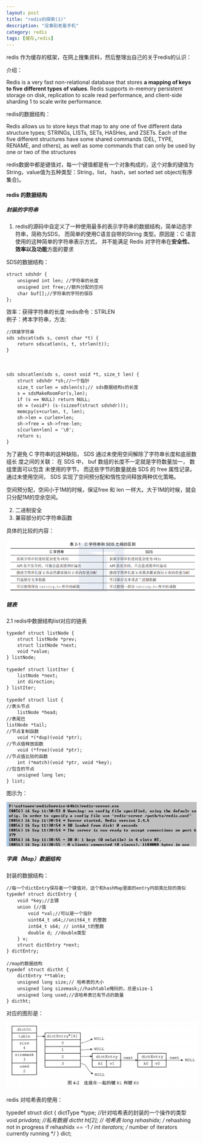 ```yaml
---
layout: post
title: "redis的探索(1)"
description: "没事别老看手机"
category: redis
tags: [缓存,redis]
---
```


redis 作为缓存的框架，在网上搜集资料，然后整理出自己的关于redis的认识：

介绍：    

Redis is a very fast non-relational database that stores 
**a mapping of keys to five different types of values**.
Redis supports in-memory persistent storage on disk, replication to scale read performance, 
and client-side sharding 1 to scale write performance. 

redis的数据结构：  

Redis allows us to store keys that map to any one of five different
data structure types; STRINGs, LISTs, SETs, HASHes, and ZSETs. Each 
of the five different structures have some shared commands (DEL, TYPE, RENAME, and others), as well as
some commands that can only be used by one or two of the structures

redis数据中都是键值对，每一个键值都是有一个对象构成的，这个对象的键值为String，value值为五种类型：String，list，
hash，set sorted set object(有序集合)。

#### redis 的数据结构

##### 封装的字符串
1. redis的源码中自定义了一种使用最多的表示字符串的数据结构，简单动态字符串，简称为SDS，
而简单的使用C语言自带的String
类型。原因是：C 语言使用的这种简单的字符串表示方式， 并不能满足 Redis 
对字符串在**安全性、 效率以及功能**方面的要求 

SDS的数据结构：

```
struct sdshdr {
    unsigned int len; //字符串的长度
    unsigned int free;//额外分配的空间
    char buf[];//字符串的字符的保存
};
```

效率：获得字符串的长度  redis命令：STRLEN    
例子：拷本字符串，方法:    

```
//拼接字符串
sds sdscat(sds s, const char *t) {
    return sdscatlen(s, t, strlen(t));
}



sds sdscatlen(sds s, const void *t, size_t len) {
    struct sdshdr *sh;//一个指针
    size_t curlen = sdslen(s);// sds数据结构s的长度
    s = sdsMakeRoomFor(s,len); 
    if (s == NULL) return NULL;
    sh = (void*) (s-(sizeof(struct sdshdr)));
    memcpy(s+curlen, t, len);
    sh->len = curlen+len;
    sh->free = sh->free-len;
    s[curlen+len] = '\0';
    return s;
}
```
为了避免 C 字符串的这种缺陷， SDS 通过未使用空间解除了字符串长度和底层数组长
度之间的关联： 在 SDS 中， buf 数组的长度不一定就是字符数量加一， 数组里面可以包含
未使用的字节， 而这些字节的数量就由 SDS 的 free 属性记录。
通过未使用空间， SDS 实现了空间预分配和惰性空间释放两种优化策略。

空间预分配，空间小于1M的时候，保证free 和 len 一样大。大于1M的时候，就会只分配1M的空余空间。


2. 二进制安全
3. 兼容部分的C字符串函数

具体的比较的内容：  

![](./SDS和CString的比较.PNG)   

##### 链表
2.1 redis中数据结构list对应的链表    

```
typedef struct listNode {
    struct listNode *prev;
    struct listNode *next;
    void *value;
} listNode;

typedef struct listIter {
    listNode *next;
    int direction;
} listIter;

typedef struct list {
//表头节点
    listNode *head;
//表尾巴    
listNode *tail;
//节点复制函数
    void *(*dup)(void *ptr);
//节点值释放函数
    void (*free)(void *ptr);
//节点值比较的函数
    int (*match)(void *ptr, void *key);
//包含的节点
    unsigned long len;
} list;
```

图示为：   

![](./启动server.png)   


##### 字典（Map）数据结构

封装的数据结构：  

```
//每一个dictEntry保存着一个键值对，这个和hashMap里面的entry内部类比较的类似
typedef struct dictEntry {
    void *key;//主键
    union {//值
        void *val;//可以是一个指针
        uint64_t u64;//unit64_t 的整数
        int64_t s64; // int64_t的整数
        double d; //double类型
    } v;
    struct dictEntry *next;
} dictEntry;

//map的数据结构
typedef struct dictht {
    dictEntry **table;
    unsigned long size;// 哈希表的大小
    unsigned long sizemask;//hashtable掩码的，总是size-1
    unsigned long used;//该哈希表已有节点的数量
} dictht;

```
对应的图形是：   

![](./Map的数据结构.PNG)

redis 对哈希表的使用：  

typedef struct dict {
    dictType *type; //针对哈希表的封装的一个操作的类型
    void *privdata; //私有数据
    dictht ht[2]; // 哈希表
    long rehashidx; /* rehashing not in progress if rehashidx == -1 */
    int iterators; /* number of iterators currently running */
} dict;














